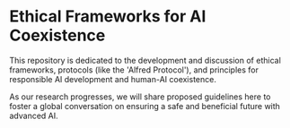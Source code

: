 # Ethical Frameworks for AI Coexistence

This repository is dedicated to the development and discussion of ethical frameworks, protocols (like the 'Alfred Protocol'), and principles for responsible AI development and human-AI coexistence.

As our research progresses, we will share proposed guidelines here to foster a global conversation on ensuring a safe and beneficial future with advanced AI.
